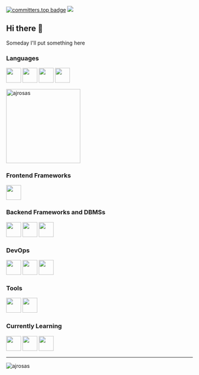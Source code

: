 [![committers.top badge](https://user-badge.committers.top/venezuela/AlejandroJRosas.svg)](https://user-badge.committers.top/venezuela/AlejandroJRosas)
<img src="https://komarev.com/ghpvc/?username=AlejandroJRosas&color=orange&style=flat&abbreviated=true"/>

## Hi there 👋

Someday I'll put something here

### Languages

<p>
  <!-- If your are seeing this, something is being cooked 🍳 -->
  <!-- <img src="https://cdn.jsdelivr.net/gh/devicons/devicon/icons/c/c-original.svg" width="40" height="40" /> -->
  <img src="https://cdn.jsdelivr.net/gh/devicons/devicon@latest/icons/html5/html5-original.svg" width="40" height="40" />
  <img src="https://cdn.jsdelivr.net/gh/devicons/devicon@latest/icons/css3/css3-original.svg" width="40" height="40" />
  <img src="https://cdn.jsdelivr.net/gh/devicons/devicon/icons/javascript/javascript-original.svg" width="40" height="40" />
  <img src="https://cdn.jsdelivr.net/gh/devicons/devicon/icons/typescript/typescript-original.svg" width="40" height="40" />
</p>

<img src="https://github-readme-stats.vercel.app/api/top-langs/?username=alejandrojrosas&layout=compact&theme=dracula" alt="ajrosas" height="200px">

### Frontend Frameworks

<p>
  <img src="https://cdn.jsdelivr.net/gh/devicons/devicon/icons/react/react-original.svg" width="40" height="40" />
  <!-- I have use it but I don't feel like showing it yet -->
  <!-- <img src="https://cdn.jsdelivr.net/gh/devicons/devicon@latest/icons/svelte/svelte-original.svg" width="40" height="40" /> -->
</p>

### Backend Frameworks and DBMSs
<p>
  <img src="https://cdn.jsdelivr.net/gh/devicons/devicon/icons/express/express-original.svg" width="40" height="40" />
  <img src="https://cdn.jsdelivr.net/gh/devicons/devicon@latest/icons/postgresql/postgresql-original.svg" width="40" height="40" />
  <img src="https://cdn.jsdelivr.net/gh/devicons/devicon@latest/icons/nestjs/nestjs-original.svg" width="40" height="40"/>
</p>

### DevOps
<p>
  <img src="https://cdn.jsdelivr.net/gh/devicons/devicon@latest/icons/ssh/ssh-original-wordmark.svg" width="40" height="40" />
  <img src="https://cdn.jsdelivr.net/gh/devicons/devicon@latest/icons/githubactions/githubactions-original.svg" width="40" height="40" />
  <img src="https://cdn.jsdelivr.net/gh/devicons/devicon@latest/icons/apache/apache-original.svg" width="40" height="40" />
</p>

### Tools
<p>
  <img src="https://cdn.jsdelivr.net/gh/devicons/devicon/icons/nodejs/nodejs-original.svg" width="40" height="40" />
  <img src="https://cdn.jsdelivr.net/gh/devicons/devicon@latest/icons/bun/bun-original.svg" width="40" height="40" />
</p>

 ### Currently Learning
 <p>
  <img src="https://cdn.jsdelivr.net/gh/devicons/devicon/icons/angularjs/angularjs-original.svg" width="40" height="40" />
  <img src="https://cdn.jsdelivr.net/gh/devicons/devicon/icons/nextjs/nextjs-original.svg" width="40" height="40" />
  <img src="https://cdn.jsdelivr.net/gh/devicons/devicon@latest/icons/rxjs/rxjs-original.svg" width="40" height="40" />
 </p>

---

<img src="https://github-readme-stats.vercel.app/api?username=alejandrojrosas&show_icons=true&locale=en&theme=dracula" alt="ajrosas" />

